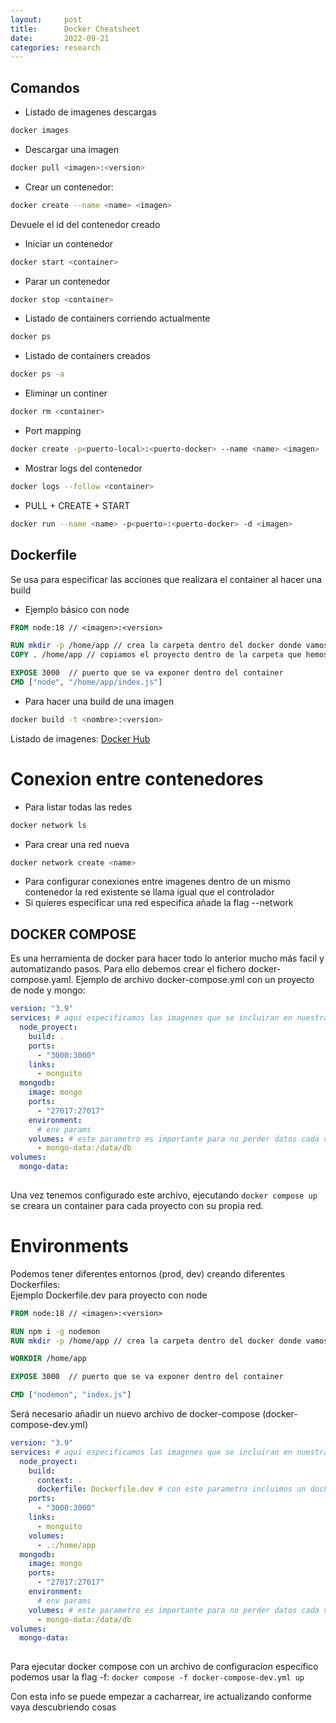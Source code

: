 ```yaml
---
layout:     post
title:      Docker Cheatsheet
date:       2022-09-21
categories: research
---
```


## Comandos
* Listado de imagenes descargas
```bash
docker images
```
* Descargar una imagen
```bash
docker pull <imagen>:<version>
```
* Crear un contenedor:
```bash
docker create --name <name> <imagen>
```
Devuele el id del contenedor creado
* Iniciar un contenedor
```bash
docker start <container>
```
* Parar un contenedor
```bash
docker stop <container>
```
* Listado de containers corriendo actualmente
```bash
docker ps
```
* Listado de containers creados
```bash
docker ps -a
```
* Eliminar un continer
```bash
docker rm <container>
```
* Port mapping
```bash
docker create -p<puerto-local>:<puerto-docker> --name <name> <imagen>
```
* Mostrar logs del contenedor
```bash
docker logs --follow <container> 
```
* PULL + CREATE + START
```bash
docker run --name <name> -p<puerto>:<puerto-docker> -d <imagen>
```


## Dockerfile
Se usa para especificar las acciones que realizara el container al hacer una build
* Ejemplo básico con node

```DockerFile
FROM node:18 // <imagen>:<version>

RUN mkdir -p /home/app // crea la carpeta dentro del docker donde vamos a alojar la app
COPY . /home/app // copiamos el proyecto dentro de la carpeta que hemos creado

EXPOSE 3000  // puerto que se va exponer dentro del container
CMD ["node", "/home/app/index.js"]
```
* Para hacer una build de una imagen
```bash
docker build -t <nombre>:<version>
```

Listado de imagenes: <a href="https://hub.docker.com/search?q=" target="noopener">Docker Hub</a>

# Conexion entre contenedores
* Para listar todas las redes
```bash
docker network ls
```
* Para crear una red nueva
```bash
docker network create <name>
```
* Para configurar conexiones entre imagenes dentro de un mismo contenedor la red existente se llama igual que el controlador
* Si quieres especificar una red especifica añade la flag --network <red>

## DOCKER COMPOSE
Es una herramienta de docker para hacer todo lo anterior mucho más facil y automatizando pasos. Para ello debemos crear el fichero docker-compose.yaml.
Ejemplo de archivo docker-compose.yml con un proyecto de node y mongo:
```yaml
version: "3.9"
services: # aqui especificamos las imagenes que se incluiran en nuestra build
  node_proyect:
    build: .
    ports:
      - "3000:3000" 
    links:
      - monguito
  mongodb:
    image: mongo
    ports:
      - "27017:27017"
    environment:
      # env params
    volumes: # este parametro es importante para no perder datos cada vez que se hace una build
      - mongo-data:/data/db
volumes:
  mongo-data:
    
```

Una vez tenemos configurado este archivo, ejecutando `docker compose up` se creara un container para cada proyecto con su propia red.

# Environments
Podemos tener diferentes entornos (prod, dev) creando diferentes Dockerfiles: <br/>
Ejemplo Dockerfile.dev para proyecto con node
```Dockerfile
FROM node:18 // <imagen>:<version>

RUN npm i -g nodemon
RUN mkdir -p /home/app // crea la carpeta dentro del docker donde vamos a alojar la app

WORKDIR /home/app

EXPOSE 3000  // puerto que se va exponer dentro del container

CMD ["nodemon", "index.js"]
```

Será necesario añadir un nuevo archivo de docker-compose (docker-compose-dev.yml)
```yml
version: "3.9"
services: # aqui especificamos las imagenes que se incluiran en nuestra build
  node_proyect:
    build:
      context: .
      dockerfile: Dockerfile.dev # con este parametro incluimos un dockerfile especifico
    ports:
      - "3000:3000" 
    links:
      - monguito
    volumes:
      - .:/home/app
  mongodb:
    image: mongo
    ports:
      - "27017:27017"
    environment:
      # env params
    volumes: # este parametro es importante para no perder datos cada vez que se hace una build
      - mongo-data:/data/db
volumes:
  mongo-data:
    
```
Para ejecutar docker compose con un archivo de configuracion especifico podemos usar la flag -f: `docker compose -f docker-compose-dev.yml up`
 
Con esta info se puede empezar a cacharrear, ire actualizando conforme vaya descubriendo cosas
